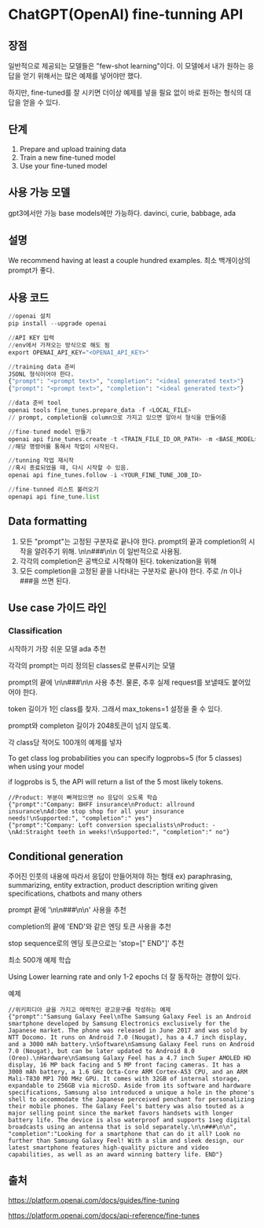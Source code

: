 # ChatGPT(OpenAI) fine-tunning API

## 장점 

일반적으로 제공되는 모델들은 "few-shot learning"이다. 
이 모델에서 내가 원하는 응답을 얻기 위해서는 많은 예제를 넣어야만 했다. 

하지만, fine-tuned를 잘 시키면 더이상 예제를 넣을 필요 없이 바로 원하는 형식의 대답을 얻을 수 있다.

## 단계

   1. Prepare and upload training data
   2. Train a new fine-tuned model
   3. Use your fine-tuned model

## 사용 가능 모델 
gpt3에서만 가능
base models에만 가능하다.
davinci, curie, babbage, ada 

## 설명
We recommend having at least a couple hundred examples. 
최소 백개이상의 prompt가 좋다.

## 사용 코드
~~~python
//openai 설치
pip install --upgrade openai

//API KEY 입력
//env에서 가져오는 방식으로 해도 됨
export OPENAI_API_KEY="<OPENAI_API_KEY>"

//training data 준비
JSONL 형식이어야 한다.
{"prompt": "<prompt text>", "completion": "<ideal generated text>"}
{"prompt": "<prompt text>", "completion": "<ideal generated text>"}

//data 준비 tool
openai tools fine_tunes.prepare_data -f <LOCAL_FILE> 
// prompt, completion을 column으로 가지고 있으면 알아서 형식을 만들어줌

//fine-tuned model 만들기
openai api fine_tunes.create -t <TRAIN_FILE_ID_OR_PATH> -m <BASE_MODEL> --suffix "custom model name"
//해당 명령어를 통해서 작업이 시작된다.

//tunning 작업 재시작
//혹시 종료되었을 때, 다시 시작할 수 있음.
openai api fine_tunes.follow -i <YOUR_FINE_TUNE_JOB_ID>

//fine-tunned 리스트 불러오기
openapi api fine_tune.list

~~~

## Data formatting

1. 모든 "prompt"는 고정된 구분자로 끝나야 한다. prompt의 끝과 completion의 시작을 알려주기 위해. \n\n###\n\n 이 일반적으로 사용됨.
2. 각각의 completion은 공백으로 시작해야 된다. tokenization을 위해
3. 모든 completion을 고정된 끝을 나타내는 구분자로 끝나야 한다. 주로 /n 이나 ###을 쓰면 된다.

## Use case 가이드 라인

### Classification

시작하기 가장 쉬운 모델
ada 추천

각각의 prompt는 미리 정의된 classes로 분류시키는 모델

prompt의 끝에 \n\n###\n\n 사용 추천. 물론, 추후 실제 request를 보낼때도 붙어있어야 한다.

token 길이가 1인 class를 찾자. 그래서 max_tokens=1 설정을 줄 수 있다.

prompt와 completon 길이가 2048토큰이 넘지 않도록.

각 class당 적어도 100개의 예제를 넣자

To get class log probabilities you can specify logprobs=5 (for 5 classes) when using your model

if logprobs is 5, the API will return a list of the 5 most likely tokens.

~~~
//Product: 부분이 빠져있으면 no 응답이 오도록 학습
{"prompt":"Company: BHFF insurance\nProduct: allround insurance\nAd:One stop shop for all your insurance needs!\nSupported:", "completion":" yes"}
{"prompt":"Company: Loft conversion specialists\nProduct: -\nAd:Straight teeth in weeks!\nSupported:", "completion":" no"}
~~~

## Conditional generation

주어진 인풋의 내용에 따라서 응답이 만들어져야 하는 형태
ex) paraphrasing, summarizing, entity extraction, product description writing given specifications, chatbots and many others

prompt 끝에 '\n\n###\n\n' 사용을 추천

completion의 끝에 'END'와 같은 엔딩 토큰 사용을 추천

stop sequence로의 엔딩 토큰으로는 'stop=[" END"]' 추천

최소 500개 예제 학습

Using Lower learning rate and only 1-2 epochs 더 잘 동작하는 경향이 있다.

예제
~~~
//위키피디아 글을 가지고 매력적인 광고문구를 작성하는 예제
{"prompt":"Samsung Galaxy Feel\nThe Samsung Galaxy Feel is an Android smartphone developed by Samsung Electronics exclusively for the Japanese market. The phone was released in June 2017 and was sold by NTT Docomo. It runs on Android 7.0 (Nougat), has a 4.7 inch display, and a 3000 mAh battery.\nSoftware\nSamsung Galaxy Feel runs on Android 7.0 (Nougat), but can be later updated to Android 8.0 (Oreo).\nHardware\nSamsung Galaxy Feel has a 4.7 inch Super AMOLED HD display, 16 MP back facing and 5 MP front facing cameras. It has a 3000 mAh battery, a 1.6 GHz Octa-Core ARM Cortex-A53 CPU, and an ARM Mali-T830 MP1 700 MHz GPU. It comes with 32GB of internal storage, expandable to 256GB via microSD. Aside from its software and hardware specifications, Samsung also introduced a unique a hole in the phone's shell to accommodate the Japanese perceived penchant for personalizing their mobile phones. The Galaxy Feel's battery was also touted as a major selling point since the market favors handsets with longer battery life. The device is also waterproof and supports 1seg digital broadcasts using an antenna that is sold separately.\n\n###\n\n", "completion":"Looking for a smartphone that can do it all? Look no further than Samsung Galaxy Feel! With a slim and sleek design, our latest smartphone features high-quality picture and video capabilities, as well as an award winning battery life. END"}
~~~
## 출처

https://platform.openai.com/docs/guides/fine-tuning

https://platform.openai.com/docs/api-reference/fine-tunes